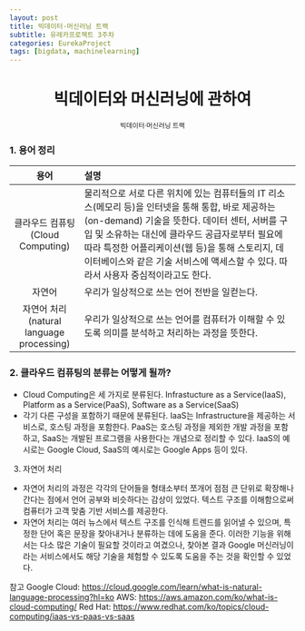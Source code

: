 ```yaml
---
layout: post
title: 빅데이터·머신러닝 트랙
subtitle: 유레카프로젝트 3주차
categories: EurekaProject
tags: [bigdata, machinelearning]
---
```


<div align=center>
    <h1>빅데이터와 머신러닝에 관하여</h1>
</div>

<div align=center>
    <sub>빅데이터·머신러닝 트랙</sub>
</div>

### 1. 용어 정리

|용어|설명|
|:---:|:----------------|
|클라우드 컴퓨팅<br>(Cloud Computing)|물리적으로 서로 다른 위치에 있는 컴퓨터들의 IT 리소스(메모리 등)을 인터넷을 통해 통합, 바로 제공하는(on-demand) 기술을 뜻한다. 데이터 센터, 서버를 구입 및 소유하는 대신에 클라우드 공급자로부터 필요에 따라 특정한 어플리케이션(웹 등)을 통해 스토리지, 데이터베이스와 같은 기술 서비스에 액세스할 수 있다. 따라서 사용자 중심적이라고도 한다.|
|자연어|우리가 일상적으로 쓰는 언어 전반을 일컫는다.|
|자연어 처리<br>(natural language processing)|우리가 일상적으로 쓰는 언어를 컴퓨터가 이해할 수 있도록 의미를 분석하고 처리하는 과정을 뜻한다.|



### 2. 클라우드 컴퓨팅의 분류는 어떻게 될까?
- Cloud Computing은 세 가지로 분류된다.
Infrastucture as a Service(IaaS), Platform as a Service(PaaS), Software as a Service(SaaS)
- 각기 다른 구성을 포함하기 때문에 분류된다. IaaS는 Infrastructure을
제공하는 서비스로, 호스팅 과정을 포함한다. PaaS는 호스팅 과정을 제외한
개발 과정을 포함하고, SaaS는 개발된 프로그램을 사용한다는 개념으로
정리할 수 있다. IaaS의 예시로는 Google Cloud, SaaS의 예시로는 Google
Apps 등이 있다.
3. 자연어 처리
- 자연어 처리의 과정은 각각의 단어들을 형태소부터 쪼개어 점점 큰 단위로
확장해나간다는 점에서 언어 공부와 비슷하다는 감상이 있었다. 텍스트
구조를 이해함으로써 컴퓨터가 고객 맞춤 기반 서비스를 제공한다.
- 자연어 처리는 여러 뉴스에서 텍스트 구조를 인식해 트렌드를 읽어낼 수
있으며, 특정한 단어 혹은 문장을 찾아내거나 분류하는 데에 도움을 준다.
이러한 기능을 위해서는 다소 많은 기술이 필요할 것이라고 여겼으나,
찾아본 결과 Google 머신러닝이라는 서비스에서도 해당 기술을 체험할 수
있도록 도움을 주는 것을 확인할 수 있었다.

참고
Google Cloud: https://cloud.google.com/learn/what-is-natural-language-processing?hl=ko
AWS: https://aws.amazon.com/ko/what-is-cloud-computing/
Red Hat: https://www.redhat.com/ko/topics/cloud-computing/iaas-vs-paas-vs-saas